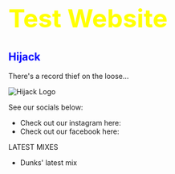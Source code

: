<style> 
h1 {
  color: yellow;
  font-size: 50px;
  }
h2 {
  color: blue;
  }
  
</style>



<h1> Test Website </h1>

<h2> Hijack </h2> 
  
  <p1> There's a record thief on the loose...</p1>
  
  <img src="https://assets.bigcartel.com/theme_images/48831257/hijack_2_%281%29.png?auto=format&fit=max&h=500&w=1800" alt="Hijack Logo">
  
  <p2> See our socials below:</p2> 
  <ul>
<li> Check out our instagram here: <a href="https://www.instagram.com/hijack_records/" target="_blank"> </a> </li>
<li> Check out our facebook here: <a href="https://www.facebook.com/hijackedinburgh/" target="_blank"> </a> </li>
</ul>

<p3> LATEST MIXES </p3>
<ul>
<li> Dunks' latest mix <a href="https://soundcloud.com/dunks808/dunking-n-munching-mcvities" target="_blank"> </a> 
